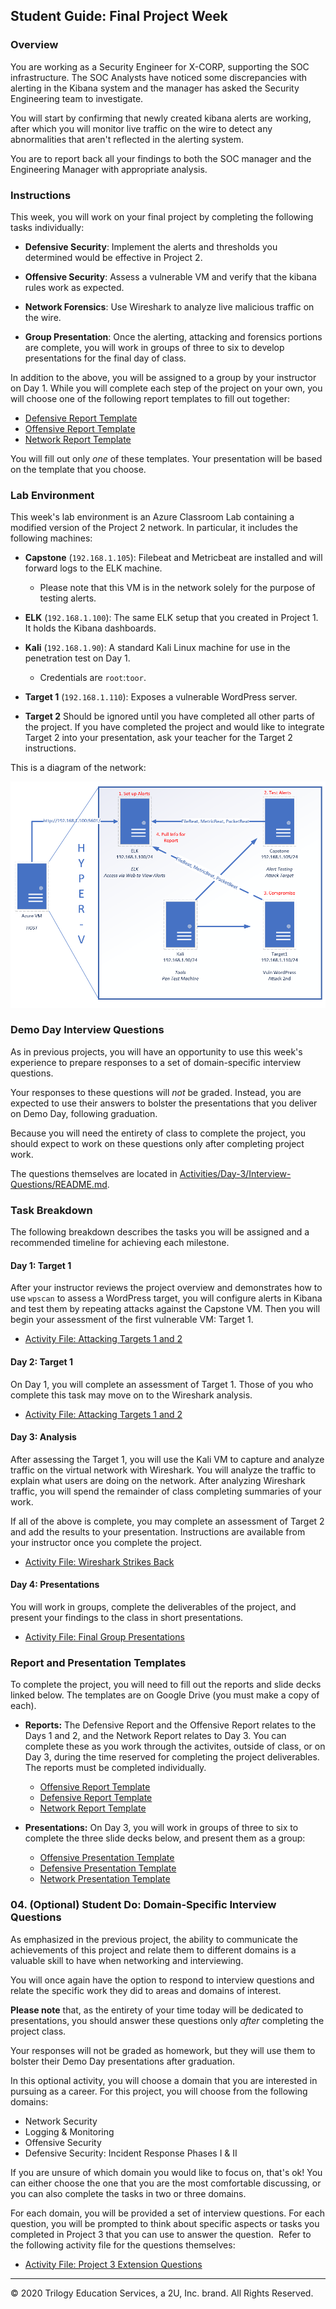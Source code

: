 ## Student Guide: Final Project Week

### Overview

You are working as a Security Engineer for X-CORP, supporting the SOC infrastructure. The SOC Analysts have noticed some discrepancies with alerting in the Kibana system and the manager has asked the Security Engineering team to investigate. 

You will start by confirming that newly created kibana alerts are working, after which you will monitor live traffic on the wire to detect any abnormalities that aren't reflected in the alerting system. 

You are to report back all your findings to both the SOC manager and the Engineering Manager with appropriate analysis.


### Instructions

This week, you will work on your final project by completing the following tasks individually:

- **Defensive Security**: Implement the alerts and thresholds you determined would be effective in Project 2.

- **Offensive Security**: Assess a vulnerable VM and verify that the kibana rules work as expected.

- **Network Forensics**: Use Wireshark to analyze live malicious traffic on the wire.

- **Group Presentation**: Once the alerting, attacking and forensics portions are complete, you will work in groups of three to six to develop presentations for the final day of class. 

In addition to the above, you will be assigned to a group by your instructor on Day 1. While you will complete each step of the project on your own, you will choose one of the following report templates to fill out together:
- [Defensive Report Template](24-Final-Project/Resources/DefensiveTemplate.md)
- [Offensive Report Template](24-Final-Project/Resources/OffensiveTemplate.md)
- [Network Report Template](24-Final-Project/Resources/NetworkTemplate.md)

You will fill out only _one_ of these templates. Your presentation will be based on the template that you choose.

### Lab Environment 

This week's lab environment is an Azure Classroom Lab containing a modified version of the Project 2 network. In particular, it includes the following machines:

- **Capstone** (`192.168.1.105`): Filebeat and Metricbeat are installed and will forward logs to the ELK machine. 
   - Please note that this VM is in the network solely for the purpose of testing alerts.

- **ELK** (`192.168.1.100`): The same ELK setup that you created in Project 1. It holds the Kibana dashboards.

- **Kali** (`192.168.1.90`): A standard Kali Linux machine for use in the penetration test on Day 1. 
   - Credentials are `root`:`toor`.

- **Target 1** (`192.168.1.110`): Exposes a vulnerable WordPress server.

- **Target 2** Should be ignored until you have completed all other parts of the project. If you have completed the project and would like to integrate Target 2 into your presentation, ask your teacher for the Target 2 instructions. 

This is a diagram of the network:

![](Images/final-project-setup.png)

### Demo Day Interview Questions

As in previous projects, you will have an opportunity to use this week's experience to prepare responses to a set of domain-specific interview questions.

Your responses to these questions will _not_ be graded. Instead, you are expected to use their answers to bolster the presentations that you deliver on Demo Day, following graduation. 

Because you will need the entirety of class to complete the project, you should expect to work on these questions only after completing project work.

The questions themselves are located in [Activities/Day-3/Interview-Questions/README.md](Activities/Day-3/Interview-Questions/README.md). 

### Task Breakdown

The following breakdown describes the tasks you will be assigned and a recommended timeline for achieving each milestone. 

#### Day 1: Target 1

After your instructor reviews the project overview and demonstrates how to use `wpscan` to assess a WordPress target, you will configure alerts in Kibana and test them by repeating attacks against the Capstone VM. Then you will begin your assessment of the first vulnerable VM: Target 1.

- [Activity File: Attacking Targets 1 and 2](Activities/Day-1-and-2/Unsolved/ReadMe.md)


#### Day 2: Target 1

On Day 1, you will complete an assessment of Target 1. Those of you who complete this task may move on to the Wireshark analysis.

- [Activity File: Attacking Targets 1 and 2](Activities/Day-1-and-2/Unsolved/ReadMe.md)


#### Day 3: Analysis

After assessing the Target 1, you will use the Kali VM to capture and analyze traffic on the virtual network with Wireshark. You will analyze the traffic to explain what users are doing on the network. After analyzing Wireshark traffic, you will spend the remainder of class completing summaries of your work. 

If all of the above is complete, you may complete an assessment of Target 2 and add the results to your presentation. Instructions are available from your instructor once you complete the project.

- [Activity File: Wireshark Strikes Back](Activities/Day-3/Unsolved/ReadMe.md)


#### Day 4: Presentations

You will work in groups, complete the deliverables of the project, and present your findings to the class in short presentations. 

- [Activity File: Final Group Presentations](Activities/Day-4/Group-Presentations.md)

### Report and Presentation Templates

To complete the project, you will need to fill out the reports and slide decks linked below. The templates are on Google Drive (you must make a copy of each).   

- **Reports:** The Defensive Report and the Offensive Report relates to the Days 1 and 2, and the Network Report relates to Day 3. You can complete these as you work through the activites, outside of class, or on Day 3, during the time reserved for completing the project deliverables. The reports must be completed individually.

    - [Offensive Report Template](https://docs.google.com/document/d/1QBlLFY5yHU1oGn_zxxJWUBuR1BqEGHShx6R9Leyj670/edit#)
     - [Defensive Report Template](https://docs.google.com/document/d/1-BqgAVle0B1ZIBcAtyle2Qi-19-uodmEE96zUKvFzhw/edit)
   - [Network Report Template](https://docs.google.com/document/d/109JqFQrFcftu1AdSqoecA7CU45q4aKsEQb1FN7AbfS0/edit#)


- **Presentations:** On Day 3, you will work in groups of three to six to complete the three slide decks below, and present them as a group: 

   - [Offensive Presentation Template](https://docs.google.com/presentation/d/19ouk_AS16V-f1KiJ3FTnNpJ4SJn1QQG3vkKukEN1NvU/edit#slide=id.g630a814dc5_0_53)
   - [Defensive Presentation Template](https://docs.google.com/presentation/d/1LP9TBdUYlWut3Qu4Czf618i-kg_qjjxkbnWLNTSdJBk/edit#slide=id.g630a814dc5_0_53)
   - [Network Presentation Template](https://docs.google.com/presentation/d/1LLh9dyrXNkWLqcsOnu5C_LOFDm_1EuKSf7y-Z7DwXn8/edit#slide=id.g630a814dc5_0_53)

### 04. (Optional) Student Do: Domain-Specific Interview Questions

As emphasized in the previous project, the ability to communicate the achievements of this project and relate them to different domains is a valuable skill to have when networking and interviewing. 

You will once again have the option to respond to interview questions and relate the specific work they did to areas and domains of interest. 

**Please note** that, as the entirety of your time today will be dedicated to presentations, you should answer these questions only _after_ completing the project class. 

Your responses will not be graded as homework, but they will use them to bolster their Demo Day presentations after graduation.

In this optional activity, you will choose a domain that you are interested in pursuing as a career. For this project, you will choose from the following domains:
- Network Security
- Logging & Monitoring
- Offensive Security
- Defensive Security: Incident Response Phases I & II

If you are unsure of which domain you would like to focus on, that's ok! You can either choose the one that you are the most comfortable discussing, or you can also complete the tasks in two or three domains.
 
For each domain, you will be provided a set of interview questions.  For each question, you will be prompted to think about specific aspects or tasks you completed in Project 3 that you can use to answer the question.
​
Refer to the following activity file for the questions themselves:
- [Activity File: Project 3 Extension Questions](Activities/Day-3/Interview-Questions/README.md)

---

© 2020 Trilogy Education Services, a 2U, Inc. brand. All Rights Reserved.  

